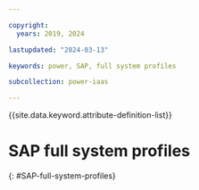 ```yaml
---

copyright:
  years: 2019, 2024

lastupdated: "2024-03-13"

keywords: power, SAP, full system profiles

subcollection: power-iaas

---
```


{{site.data.keyword.attribute-definition-list}}

# SAP full system profiles
{: #SAP-full-system-profiles}

<!--

[Q2-2024 update start]{: tag-teal}

SAP HANA profiles use all or most of the system resources, hence referred to as 'full system profiles'. You can deploy SAP HANA using full system profiles on a S1022 system only if no virtual machines are deployed on the system.

No additional billing or metering is charged for full system profiles. The virtual machines with full system profiles are metered against the SAP HANA profile family in the same manner as any other profile from the family. For example, a profile such as sh2-24x1900 is metered by using the core and memory parts for the SH2 family that has 24 cores and 1900 GB of memory.

For more information about pricing, see [Pricing for Power Virtual Servers](/docs/power-iaas?topic=power-iaas-pricing-virtual-server).

[Q2-2024 update end]{: tag-teal}

-->

<!-- Q2 -->
